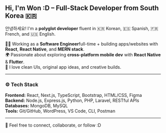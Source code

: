 ## Hi, I'm Won :D – Full-Stack Developer from South Korea 🇰🇷

안녕하세요! I'm a **polyglot developer** fluent in 🇰🇷 Korean, 🇪🇸 Spanish, 🇫🇷 French, and 🇺🇸 English.

🧑‍💻 Working as a **Software Engineer**full-time + building apps/websites with **React**, **React Native**, and **MERN stack**.  
🌍 Passionate about exploring **cross-platform mobile dev** with **React Native** & **Flutter**.  
📱 I love clean UIs, original app ideas, and creative builds.

---

### ⚙️ Tech Stack

**Frontend:** React, Next.js, TypeScript, Bootstrap, HTML/CSS, Figma  
**Backend:** Node.js, Express.js, Python, PHP, Laravel, RESTful APIs  
**Databases:** MongoDB, MySQL  
**Tools:** Git/GitHub, WordPress, VS Code, CLI, Postman

---

🌌 Feel free to connect, collaborate, or follow :D 
